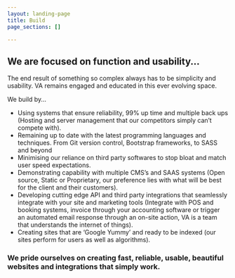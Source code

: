 ```yaml
---
layout: landing-page
title: Build
page_sections: []

---
```

## We are focused on function and usability...

  
The end result of something so complex always has to be simplicity and usability. VA remains engaged and educated in this ever evolving space.

We build by…

* Using systems that ensure reliability, 99% up time and multiple back ups (Hosting and server management that our competitors simply can’t compete with).
* Remaining up to date with the latest programming languages and techniques. From Git version control, Bootstrap frameworks, to SASS and beyond
* Minimising our reliance on third party softwares to stop bloat and match user speed expectations.
* Demonstrating capability with multiple CMS’s and SAAS systems (Open source, Static or Proprietary, our preference lies with what will be best for the client and their customers).
* Developing cutting edge API and third party integrations that seamlessly integrate with your site and marketing tools (Integrate with POS and booking systems, invoice through your accounting software or trigger an automated email response through an on-site action, VA is a team that understands the internet of things).
* Creating sites that are ‘Google Yummy’ and ready to be indexed (our sites perform for users as well as algorithms).

### We pride ourselves on creating fast, reliable, usable, beautiful websites and integrations that simply work.